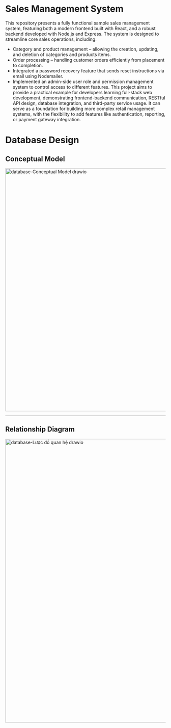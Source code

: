 # Sales Management System
This repository presents a fully functional sample sales management system, featuring both a modern frontend built with React, and a robust backend developed with Node.js and Express.
The system is designed to streamline core sales operations, including:
- Category and product management – allowing the creation, updating, and deletion of categories and products items.
- Order processing – handling customer orders efficiently from placement to completion.
- Integrated a password recovery feature that sends reset instructions via email using Nodemailer.
- Implemented an admin-side user role and permission management system to control access to different features.
This project aims to provide a practical example for developers learning full-stack web development, demonstrating frontend-backend communication, RESTful API design, database integration, and third-party service usage.
It can serve as a foundation for building more complex retail management systems, with the flexibility to add features like authentication, reporting, or payment gateway integration.
# Database Design
## Conceptual Model
<img width="982" height="763" alt="database-Conceptual Model drawio" src="https://github.com/user-attachments/assets/7205d5c2-758a-488f-8228-071b0eb93689" />

---
## Relationship Diagram
<img width="1006" height="891" alt="database-Lược đồ quan hệ drawio" src="https://github.com/user-attachments/assets/dacd2e91-cadf-413b-8ac7-fb05f9a6dbff" />
